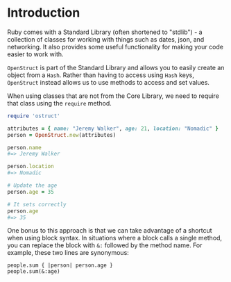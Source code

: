 # Introduction

Ruby comes with a Standard Library (often shortened to "stdlib") - a collection of classes for working with things such as dates, json, and networking.
It also provides some useful functionality for making your code easier to work with.

`OpenStruct` is part of the Standard Library and allows you to easily create an object from a `Hash`. 
Rather than having to access using `Hash` keys, `OpenStruct` instead allows us to use methods to access and set values.

When using classes that are not from the Core Library, we need to require that class using the `require` method.

```ruby
require 'ostruct'

attributes = { name: "Jeremy Walker", age: 21, location: "Nomadic" }
person = OpenStruct.new(attributes)

person.name
#=> Jeremy Walker

person.location
#=> Nomadic

# Update the age
person.age = 35

# It sets correctly
person.age
#=> 35
```

One bonus to this approach is that we can take advantage of a shortcut when using block syntax. 
In situations where a block calls a single method, you can replace the block with `&:` followed by the method name. 
For example, these two lines are synonymous:

```
people.sum { |person| person.age }
people.sum(&:age)
```
